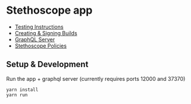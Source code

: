 # Stethoscope app

- [Testing Instructions](docs/TESTING.md)
- [Creating & Signing Builds](docs/BUILDS.md)
- [GraphQL Server](docs/GRAPHQL.md)
- [Stethoscope Policies](docs/POLICIES.md)

## Setup & Development

Run the app + graphql server (currently requires ports 12000 and 37370)

```
yarn install
yarn run
```
